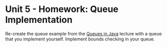 # Unit 5 - Homework: Queue Implementation

Re-create the queue example from the [Queues in Java](https://github.com/blwatkins/Data-Structures-From-A-New-Perspective/blob/master/5_StacksAndQueues/day5.md) lecture with a queue that you implement yourself. Implement bounds checking in your queue.
